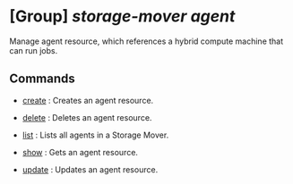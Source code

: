 # [Group] _storage-mover agent_

Manage agent resource, which references a hybrid compute machine that can run jobs.

## Commands

- [create](/Commands/storage-mover/agent/_create.md)
: Creates an agent resource.

- [delete](/Commands/storage-mover/agent/_delete.md)
: Deletes an agent resource.

- [list](/Commands/storage-mover/agent/_list.md)
: Lists all agents in a Storage Mover.

- [show](/Commands/storage-mover/agent/_show.md)
: Gets an agent resource.

- [update](/Commands/storage-mover/agent/_update.md)
: Updates an agent resource.
